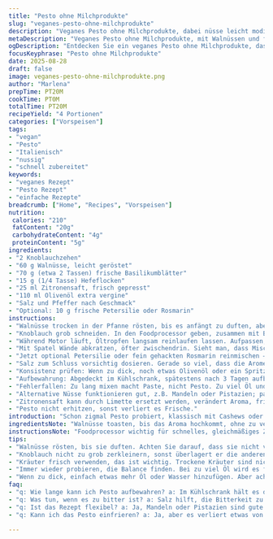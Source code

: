```yaml
---
title: "Pesto ohne Milchprodukte"
slug: "veganes-pesto-ohne-milchprodukte"
description: "Veganes Pesto ohne Milchprodukte, dabei nüsse leicht modifiziert, mit Walnüssen statt Cashews, und einem Hauch von Petersilie für frische. Knoblauch, Basilikum, Zitronensaft, Hefeflocken und Olivenöl für cremige Konsistenz. Tipp: Rosmarin statt Petersilie als Twist, ergibt interessanten Geschmack. Aromatisch, grün, mit leicht granulärer Textur. Schnell im Foodprocessor zubereitet. Salzen nach Gefühl, Pfeffer vorsichtig, Salz erhöht Aroma. Ölaufnahme variabel, je nachdem wie cremig man es will. Kontrollieren an Farbe und Duft, intensives Basilikum, zitronige Frische, leicht nussig. Kein Emulgator, deshalb vorsichtig bei Ölmenge."
metaDescription: "Veganes Pesto ohne Milchprodukte, mit Walnüssen und frischen Kräutern. Aromatisch, schnell zubereitet und perfekt für Pasta oder als Brotaufstrich."
ogDescription: "Entdecken Sie ein veganes Pesto ohne Milchprodukte, das mit Walnüssen und frischen Kräutern begeistert. Ideal für Pasta und Brot."
focusKeyphrase: "Pesto ohne Milchprodukte"
date: 2025-08-28
draft: false
image: veganes-pesto-ohne-milchprodukte.png
author: "Marlena"
prepTime: PT20M
cookTime: PT0M
totalTime: PT20M
recipeYield: "4 Portionen"
categories: ["Vorspeisen"]
tags:
- "vegan"
- "Pesto"
- "Italienisch"
- "nussig"
- "schnell zubereitet"
keywords:
- "veganes Rezept"
- "Pesto Rezept"
- "einfache Rezepte"
breadcrumb: ["Home", "Recipes", "Vorspeisen"]
nutrition: 
 calories: "210"
 fatContent: "20g"
 carbohydrateContent: "4g"
 proteinContent: "5g"
ingredients:
- "2 Knoblauchzehen"
- "60 g Walnüsse, leicht geröstet"
- "70 g (etwa 2 Tassen) frische Basilikumblätter"
- "15 g (1/4 Tasse) Hefeflocken"
- "25 ml Zitronensaft, frisch gepresst"
- "110 ml Olivenöl extra vergine"
- "Salz und Pfeffer nach Geschmack"
- "Optional: 10 g frische Petersilie oder Rosmarin"
instructions:
- "Walnüsse trocken in der Pfanne rösten, bis es anfängt zu duften, aber nicht verbrennen. Klingt als ob sie nach und nach braun werden; Konzentrieren."
- "Knoblauch grob schneiden. In den Foodprocessor geben, zusammen mit Basilikum, Hefeflocken, Zitronensaft und Walnüssen. Kurze Pulse, bis alles grob zerkleinert ist."
- "Während Motor läuft, Öltropfen langsam reinlaufen lassen. Aufpassen, nicht zu viel auf einmal, Pesto soll Körnigkeit behalten, nicht komplett sämig werden."
- "Mit Spatel Wände abkratzen, öfter zwischendrin. Sieht man, dass Mischung am Rand klebt, sonst vermischt es sich nicht richtig."
- "Jetzt optional Petersilie oder fein gehackten Rosmarin reinmischen – andere Kräuter machen Spaß, Geschmack wird kräftiger, manchmal holzig."
- "Salz zum Schluss vorsichtig dosieren. Gerade so viel, dass die Aromen rauskommen. Pfeffer für wenig Schärfe, nicht übertreiben."
- "Konsistenz prüfen: Wenn zu dick, noch etwas Olivenöl oder ein Spritzer Wasser, aber vorsichtig. Konsistenz soll erwähnte Textur haben, nicht zu ölig."
- "Aufbewahrung: Abgedeckt im Kühlschrank, spätestens nach 3 Tagen aufbrauchen. Farbe dunkelt schnell, frisch zubereitet schmeckt es am besten."
- "Fehlerfallen: Zu lang mixen macht Paste, nicht Pesto. Zu viel Öl und es ist fettig, zu wenig Öl und die Mischung verbindet sich nicht richtig."
- "Alternative Nüsse funktionieren gut, z.B. Mandeln oder Pistazien; passen andere Geschmäcker besser. Hefeflocken ersetzen Parmesan, geben Umami."
- "Zitronensaft kann durch Limette ersetzt werden, verändert Aroma, frischer, aber mehr süßsäuerlich. Wichtig, frisch gepresst, sonst bleibt Pesto muffig."
- "Pesto nicht erhitzen, sonst verliert es Frische."
introduction: "Schon zigmal Pesto probiert, klassisch mit Cashews oder Pinienkernen. Aber hier bin ich auf Walnüsse umgestiegen, weil sie viel aromatischer, leicht bitter und rustikaler schmecken. Die leichte Bitternis ergänzt das Basilikum überraschend gut. Hefeflocken statt Parmesan – angenehm nussiger Biss und vegan. Knoblauch fliegt immer rein, aber nie zu viel, sonst ist das Gleichgewicht weg. Zitronensaft bringt die frische Säure, die jedes Pesto braucht, ohne sauer zu dominieren. Olivenöl dosieren ist wie Kunst, zu viel und alles wird schlammig, zu wenig und es bleibt trocken. Immer zwischendurch probieren, optisch und geschmacklich kontrollieren. Die frische, grüne Farbe ist wichtig, sie verrät, wie frisch und gut die Blätter sind. Frische Kräuter sind ein Muss. Hatte mal Pesto mit getrockneten Basilikum versucht: Totalausfall."
ingredientsNote: "Walnüsse toasten, bis das Aroma hochkommt, ohne zu verbrennen, sonst bitter. Kräuter frisch nehmen, keine welken Blätter. Hefeflocken sind Schlüssel für Umami, ersatzweise geht veganes Parmesan. Zitronensaft frisch pressen, kein Flaschenzeug. Olivenöl extra vergine und kaltgepresst, beeinflusst Geschmack stark. Alternative Nüsse möglich, Depend on Vorlieben. Petersilie gibt Frischekick, Rosmarin für erzählende Aromen. Knoblauch sollte nicht zu heftig sein – Mädchenzehen, nicht Rundzehen, wenn möglich. Salz sparsam, später nachwürzen möglich. Falls zu dick, Öl oder wenig Wasser, aber nie zu viel."
instructionsNote: "Foodprocessor wichtig für schnelles, gleichmäßiges Zerkleinern. Reihenfolge beachten: erst trockene Zutaten fein machen, dann langsam Öl zugeben, um Bindung zu ermöglichen. Keine Übermischung, sonst Paste. Zwischendrin Abkratzen nicht vergessen – Motor tut mehr Arbeit, wenn keine Klumpen an Rand. Textur beobachten: Körnig, aber brauchbar zum Aufstreichen oder Mischen mit Pasta. Konsistenz ändert sich durch Ölmenge, so spielt man mit Mundgefühl. Beim Würzen lieber vorsichtig, Nachschärfen immer möglich. Frische Kräuter zuletzt, schmecken schnell bitter, wenn zu lang gemixt. Lagerung gekühlt, dicht verschlossen. Wer experimentieren will: ein paar Pinienkerne zusätzlich, oder Kaffir-Limettenblatt für asiatischen Twist. Einfach ausprobieren. Geräusche im Foodprocessor zeigen, wann Mixen passt – zu lang mahlt zu fein."
tips:
- "Walnüsse rösten, bis sie duften. Achten Sie darauf, dass sie nicht verbrennen. Der Nusston entwickelt sich. Rösten Sie sie in einer trockenen Pfanne. Immer wieder durchrühren und beobachten."
- "Knoblauch nicht zu grob zerkleinern, sonst überlagert er die anderen Aromen. Langsam beim Mixen Öl hinzufügen. Es sollte nicht sofort vereinheitlichen. Pesto soll leicht körnig bleiben."
- "Kräuter frisch verwenden, das ist wichtig. Trockene Kräuter sind nicht geeignet. Wenn nötig, Petersilie oder Rosmarin ausprobieren. Jeder gibt eine besondere Note. Aromen sind unterschiedlich."
- "Immer wieder probieren, die Balance finden. Bei zu viel Öl wird es fettig. Zu wenig Öl macht es trocken. Anpassen, bis die Textur stimmt. Auch Geschmack ist entscheidend."
- "Wenn zu dick, einfach etwas mehr Öl oder Wasser hinzufügen. Aber achtung, nicht übertreiben. Pesto sollte stichfest sein und nicht matschig. Konsistenz ist entscheidend für das Mundgefühl."
faq:
- "q: Wie lange kann ich Pesto aufbewahren? a: Im Kühlschrank hält es drei Tage. Lieber frisch verwenden. Die Farbe wird schnell dunkel, frisches Pesto ist am besten."
- "q: Was tun, wenn es zu bitter ist? a: Salz hilft, die Bitterkeit zu mildern. Auch etwas Zitronensaft kann Frische bringen. Alternativ mehr Nüsse oder Kräuter hinzufügen."
- "q: Ist das Rezept flexibel? a: Ja, Mandeln oder Pistazien sind gute Alternativen. Sie bringen unterschiedliche Aromen. Auch andere Kräuter können verwendet werden."
- "q: Kann ich das Pesto einfrieren? a: Ja, aber es verliert etwas von der Farbe. Am besten in kleinen Portionen einfrieren. Zum Auftauen an einem kühlen Ort lagern."

---
```

